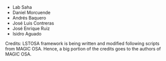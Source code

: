 * Lab Saha
* Daniel Morcuende
* Andrés Baquero
* José Luis Contreras
* José Enrique Ruiz
* Isidro Aguado

Credits: LSTOSA framework is being written and modified following scripts 
from MAGIC OSA. Hence, a big portion of the credits goes to the authors of MAGIC OSA.